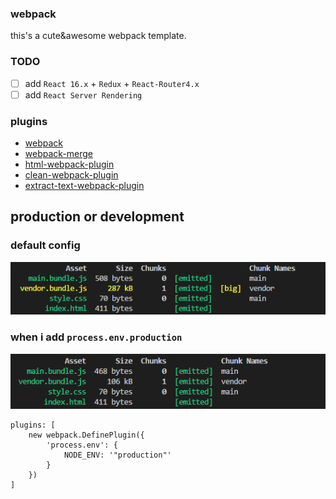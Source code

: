 ### webpack
this's a cute&awesome webpack template.
### TODO
- [ ] add `React 16.x` + `Redux` + `React-Router4.x`
- [ ] add `React Server Rendering`
### plugins
- [webpack](https://github.com/webpack/webpack)
- [webpack-merge](https://github.com/survivejs/webpack-merge)
- [html-webpack-plugin](https://github.com/jantimon/html-webpack-plugin)
- [clean-webpack-plugin](https://github.com/johnagan/clean-webpack-plugin)
- [extract-text-webpack-plugin](https://github.com/webpack-contrib/extract-text-webpack-plugin)
## production or development
### default config
![](./screenshots/dev.png)
### when i add `process.env.production`
![](./screenshots/prod.png)
```
plugins: [
    new webpack.DefinePlugin({
        'process.env': {
            NODE_ENV: '"production"'
        }
    })
]
```